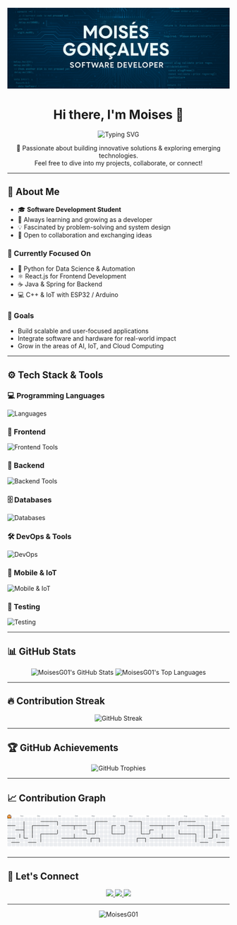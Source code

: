 <p align="center">
  <img src="https://github.com/MoisesG01/MoisesG01/blob/main/capa.png?raw=true" alt="Banner Moises Gonçalves" width="1000px" />
</p>

<h1 align="center">Hi there, I'm Moises 👋</h1>


<div align="center">
  <img src="https://readme-typing-svg.herokuapp.com?font=Fira+Code&pause=1000&color=36BCF7&center=true&vCenter=true&width=435&lines=Software+Development+Student;Full+Stack+Developer;Always+Learning+New+Things;Tech+Enthusiast" alt="Typing SVG" />
</div>

<p align="center">
  🚀 Passionate about building innovative solutions & exploring emerging technologies.  
  <br/>Feel free to dive into my projects, collaborate, or connect!
</p>


---

## 🧠 About Me

- 🎓 **Software Development Student**  
- 🌱 Always learning and growing as a developer  
- 💡 Fascinated by problem-solving and system design  
- 💬 Open to collaboration and exchanging ideas  

### 💼 Currently Focused On
- 🐍 Python for Data Science & Automation  
- ⚛️ React.js for Frontend Development  
- ☕ Java & Spring for Backend  
- 💻 C++ & IoT with ESP32 / Arduino

### 🎯 Goals
- Build scalable and user-focused applications  
- Integrate software and hardware for real-world impact  
- Grow in the areas of AI, IoT, and Cloud Computing

---

## ⚙️ Tech Stack & Tools

### 💻 Programming Languages
<p>
  <img src="https://skillicons.dev/icons?i=python,java,cpp,c,javascript,typescript,kotlin" alt="Languages"/>
</p>

### 🎨 Frontend
<p>
  <img src="https://skillicons.dev/icons?i=react,html,css,bootstrap,tailwind,figma" alt="Frontend Tools"/>
</p>

### 🔧 Backend
<p>
  <img src="https://skillicons.dev/icons?i=nodejs,express,spring" alt="Backend Tools"/>
</p>

### 🗄️ Databases
<p>
  <img src="https://skillicons.dev/icons?i=mongodb,mysql,postgresql,sqlite,redis" alt="Databases"/>
</p>

### 🛠️ DevOps & Tools
<p>
  <img src="https://skillicons.dev/icons?i=docker,aws,git,postman,grafana,elasticsearch" alt="DevOps"/>
</p>

### 📱 Mobile & IoT
<p>
  <img src="https://skillicons.dev/icons?i=android,arduino" alt="Mobile & IoT"/>
</p>

### 🧪 Testing
<p>
  <img src="https://skillicons.dev/icons?i=jest" alt="Testing"/>
</p>

---

## 📊 GitHub Stats

<div align="center">
  <img width="400em" src="https://github-readme-stats-sigma-five.vercel.app/api?username=MoisesG01&theme=tokyonight&show_icons=true&count_private=true&hide_border=true" alt="MoisesG01's GitHub Stats"/>
  <img width="350em" src="https://github-readme-stats-sigma-five.vercel.app/api/top-langs/?username=MoisesG01&layout=compact&theme=tokyonight&count_private=true&hide_border=true" alt="MoisesG01's Top Languages"/>
</div>

---

## 🔥 Contribution Streak

<p align="center">
  <img src="https://github-readme-streak-stats.herokuapp.com/?user=MoisesG01&theme=tokyonight&hide_border=true" alt="GitHub Streak" />
</p>

---

## 🏆 GitHub Achievements

<div align="center">
  <img src="https://github-profile-trophy.vercel.app/?username=MoisesG01&theme=tokyonight&column=4&margin-w=15&margin-h=15&no-frame=true" alt="GitHub Trophies" />
</div>

---

## 📈 Contribution Graph

<div align="center">
  <picture>
    <source media="(prefers-color-scheme: dark)" srcset="https://raw.githubusercontent.com/MoisesG01/MoisesG01/output/pacman-contribution-graph-dark.svg">
    <source media="(prefers-color-scheme: light)" srcset="https://raw.githubusercontent.com/MoisesG01/MoisesG01/output/pacman-contribution-graph.svg">
    <img alt="Pacman Contribution Graph" src="https://raw.githubusercontent.com/MoisesG01/MoisesG01/output/pacman-contribution-graph.svg">
  </picture>
</div>

---

## 🤝 Let's Connect

<p align="center">
  <a href="https://www.linkedin.com/in/moisesgonçalves" target="_blank">
    <img src="https://img.shields.io/badge/-LinkedIn-blue?style=for-the-badge&logo=linkedin&logoColor=white"/>
  </a>
  <a href="mailto:moises_goncalves@outlook.com.br" target="_blank">
    <img src="https://img.shields.io/badge/-Email-D14836?style=for-the-badge&logo=gmail&logoColor=white"/>
  </a>
  <a href="https://github.com/MoisesG01" target="_blank">
    <img src="https://img.shields.io/badge/-GitHub-181717?style=for-the-badge&logo=github&logoColor=white"/>
  </a>
</p>

---

<p align="center">
  <img src="https://komarev.com/ghpvc/?username=MoisesG01&label=Profile+views&color=0e75b6&style=flat" alt="MoisesG01" />
</p>
